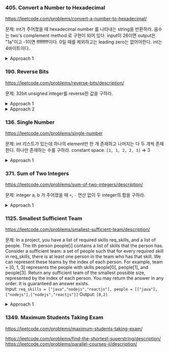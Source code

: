 ### 405. Convert a Number to Hexadecimal

https://leetcode.com/problems/convert-a-number-to-hexadecimal/

문제: int가 주어졌을 때 hexadecimal number 를 나타내는 string을 반환하라. 음수는 two's complement method 로 구현이 되어 있다. 
input이 26이면 output은 "1a"이고 -1이면 ffffffff이다. 
0일 때를 제외하고는 leading zero는 없어야한다. int는 4바이트이다. 

<details><summary>Approach 1</summary>

binary로 변환한 뒤 base 16으로 변환하는 개념이 있다.   
input 을 2비트로 간주하고 4자리씩 확인을 해보면 된다.   
그러면 2비트로 변환한 후 오른쪽부터 네 개씩 끊어서 base 16으로 변환하면 되는데 이걸 bit operation으로 하면 편하다.


```py
    def toHex(self, num: int) -> str:
        if num == 0:
            return '0'
        hexnum = '0123456789abcdef'

        # 2^32개의 수가 있으니까 4byte = 32bit이다. 
        # 2^32 = 16^8 니까 hexadecimal로는 8자리가 된다.
        res = []
        for i in range(8):
            # 아래 4bit만 뽑으려면 1111과의 & 연산을 해야한다.
            cur = num & 15
            res.append(hexnum[cur])  # 가장 낮은 숫자가 리스트의 앞에 오게 된다.
            num = num >> 4  # 낮은 자리의 4 bit shift
        res.reverse()
        return ''.join(res).lstrip('0')
```

</details>










### 190. Reverse Bits

https://leetcode.com/problems/reverse-bits/description/

문제: 32bit unsigned integer를 reverse한 값을 구하라.

<details><summary>Approach 1</summary>

처음에는 리스트를 만들어서 reversed bits를 저장하고 다시 그 list를 iterate하면서 결괏값을 계산했다.   
근데 한 번의 iteration에서 바로 결과를 더해주는 게 좋아보인다.


```python
    def reverseBits(self, n: int) -> int:
        res = 0
        for i in range(32):
            cur_bit = n & 1
            if cur_bit != 0:
                res += cur_bit * pow(2, 31-i)
            n = n >> 1
        return res
```

</details>


<details><summary>Approach 2</summary>

solution에 이런 것도 있는데 우선 넘어가자.



```py
    def reverseBits(self, n):
        n = (n >> 16) | (n << 16)
        n = ((n & 0xff00ff00) >> 8) | ((n & 0x00ff00ff) << 8)
        n = ((n & 0xf0f0f0f0) >> 4) | ((n & 0x0f0f0f0f) << 4)
        n = ((n & 0xcccccccc) >> 2) | ((n & 0x33333333) << 2)
        n = ((n & 0xaaaaaaaa) >> 1) | ((n & 0x55555555) << 1)
        return n
```

</details>








### 136. Single Number

https://leetcode.com/problems/single-number

문제: int 리스트가 있는데 하나의 element만 한 개 존재하고 나머지는 다 두 개씩 존재한다. 하나만 존재하는 수를 구하라. constant space. 
`[1, 1, 2, 2, 3]` => 3

<details><summary>Approach 1</summary>

XOR 연산을 하면 동일한 숫자는 사라지게 된다.


```py
    def singleNumber(self, nums: List[int]) -> int:
        res = 0
        for num in nums:
            res = res ^ num
        return res
```

</details>








### 371. Sum of Two Integers

https://leetcode.com/problems/sum-of-two-integers/description/

문제: integer a, b 가 주어졌을 때 `+`, `-` 연산 없이 두 integer의 합을 구하라.

<details><summary>Approach 1</summary>

덧셈   
XOR 연산을 하면 carry 를 무시한 합을 구할 수가 있다. 두 bit가 같으면 그 자릿수는 0이고 다르면 1이다.     
이제 carry를 구해야한다. 1, 1 일 때 carry가 생기는 것이기 때문에 `(x&y) << 1` 로 구할 수가 있다.   
carry를 더하면서 또 carry가 생길 수 있으니까 carry가 안 생길 때까지 반복해야한다.

뺄셈   
마찬가지로 XOR의 결과가 difference of two integers without taking borrow into account 이다.   
두 bit가 다르다면 1이 나오고 같으면 0이 된다.   
borrow는 첫 번째 bit가 0이고 두 번째 bit가 1일 때만 생긴다. 따라서 `((~x) & y) << 1` 로 구할 수 있다.   
borrow는 윗 자리에서 받아와야하기 때문에 이것도 left shift를 한다.   

그런데 input이 양수라는 보장이 없기 때문에 좀 더 복잡해진다. 뺄셈 연산도 만든다.   

sign이 다를 때 덧셈 뺄셈은 그냥 나머지로 하고 마지막에 부호만 붙이면 되나?
여러 케이스들을 손으로 써보면서 감을 잡아야할 것 같다. 
음수에 대해서 -1, -2, -3 이게 어떻게 증가하고 음수끼리의 연산은 어떻게 되는지.


```py
    def getSum(self, a: int, b: int) -> int:
        x, y = abs(a), abs(b)
        # ensure that abs(a) >= abs(b)
        if x < y:
            return self.getSum(b, a)
        
        # abs(a) >= abs(b) --> sign of a determines the sign of the answer
        sign = 1 if a > 0 else -1
        
        if a * b >= 0:
            # sum of two positive integers x + y. even when those two are both negative, we can just add them and put the sign at the end.
            while y:  # at first, y is abs(b). after than, y is the carry that is computed for an iteration.
                answer = x ^ y
                carry = (x & y) << 1
                x, y = answer, carry
        else:
            # difference of two integers x - y
            # where x > y
            while y:
                answer = x ^ y
                borrow = ((~x) & y) << 1
                x, y = answer, borrow
        
        return x * sign
```

어렵고 신기하다..

32 bit로 정해져있기 때문에 O(1) / O(1) 이다.

</details>










### 1125. Smallest Sufficient Team

https://leetcode.com/problems/smallest-sufficient-team/description/


문제: In a project, you have a list of required skills req_skills, and a list of people. The ith person people[i] contains a list of skills that the person has.
Consider a sufficient team: a set of people such that for every required skill in req_skills, there is at least one person in the team who has that skill. We can represent these teams by the index of each person.
For example, team = [0, 1, 3] represents the people with skills people[0], people[1], and people[3].
Return any sufficient team of the smallest possible size, represented by the index of each person. You may return the answer in any order.
It is guaranteed an answer exists.    
Input: `req_skills = ["java","nodejs","reactjs"], people = [["java"],["nodejs"],["nodejs","reactjs"]]`
Output: `[0,2]`

<details><summary>Approach 1</summary>

DP with state compression

```
dp[skills] = skills를 만족하기 위한 최소 인원의 team
작업을 진행하다가 dp[s]에 대해 더 작은 인원의 team이 발견된다면 바꿔치기 한다.
이 부분이 좀 헷갈렸다. 더 작은 인원이 보이면 이전 팀 정보를 버리고 바꿔치기 해도 되나.
바꿔쳤는데 나중에 이전 값이 필요할 때가 있을까? 없다. key가 skill 목록이다보니까 어찌됐든 그 skill 목록을 만들기만 하면 된다.
```



```py
    def smallestSufficientTeam(self, req_skills: List[str], people: List[List[str]]) -> List[int]:
        skill_to_idx = {}
        for i, s in enumerate(req_skills):
            skill_to_idx[s] = i
        
        skills_to_team = {}  # key: bit masked skill list, value: smallest team(list of people)
        """
        0에 대해 초기화를 하지 않고 `if cur_skills not in {}: 추가`로 했는데 그러면 corner case에 걸린다. 
        0을 만드는 최소 team은 [] 여야하는데 cur_skills가 0인 사람이 있다면 최소 team이 한 명이 된다.
        그렇게 되면 모든 dict를 iterate할 때 처음 보는 cur_skills에 대해 그 team을 기준으로 expand하게 된다.
        """
        skills_to_team[0] = []  

        for p_idx, p_skills in enumerate(people):
            cur_skills = 0
            # construct bit masked skill for this person
            for skill in p_skills:
                if skill not in skill_to_idx:
                    continue
                skill_bit = (1 << skill_to_idx[skill])
                cur_skills |= skill_bit
            
            if cur_skills not in skills_to_team:  # skills_to_team[0] = [] 넣음으로써 필요없어졌다.
                skills_to_team[cur_skills] = [p_idx]
            
            for prev_skills, prev_team in dict(skills_to_team).items():  # dict 원본을 쓰면 size가 변해서 에러나니까 복사해서 iterate한다.
                updated_skills = prev_skills | cur_skills  # 이전과 지금을 합친 state
                if updated_skills == prev_skills:  # 바뀐 게 없다면 무시한다. 지금 p를 안 넣는 게 이득
                    continue
                if updated_skills not in skills_to_team:
                    skills_to_team[updated_skills] = prev_team + [p_idx]
                if len(skills_to_team[updated_skills]) > len(prev_team) + 1:
                    skills_to_team[updated_skills] = prev_team + [p_idx]
        
        return skills_to_team[(1 << len(req_skills)) - 1]  # 전체 skill에 대한 값을 반환한다.
```

top down

```py
    def smallestSufficientTeam(self, req_skills: List[str],
                               people: List[List[str]]) -> List[int]:
        n = len(people)
        m = len(req_skills)
        skill_id = dict()
        for i, skill in enumerate(req_skills):
            skill_id[skill] = i
        skills_mask_of_person = [0] * n
        for i in range(n):
            for skill in people[i]:
                skills_mask_of_person[i] |= 1 << skill_id[skill]
        dp = [-1] * (1 << m)
        dp[0] = 0

        def f(skills_mask):
            if dp[skills_mask] != -1:
                return dp[skills_mask]
            for i in range(n):
                new_skills_mask = skills_mask & ~skills_mask_of_person[i]
                if new_skills_mask != skills_mask:
                    people_mask = f(new_skills_mask) | (1 << i)
                    if (dp[skills_mask] == -1 or
                        people_mask.bit_count()
                       < dp[skills_mask].bit_count()):
                        dp[skills_mask] = people_mask
            return dp[skills_mask]
        answer_mask = f((1 << m) - 1)
        ans = []
        for i in range(n):
            if (answer_mask >> i) & 1:
                ans.append(i)
        return ans
```

- Time O(people * 2^skill)
- Space O(2^skill)

</details>








### 1349. Maximum Students Taking Exam

https://leetcode.com/problems/maximum-students-taking-exam/


https://leetcode.com/problems/find-the-shortest-superstring/description/
https://leetcode.com/problems/parallel-courses-ii/description/

